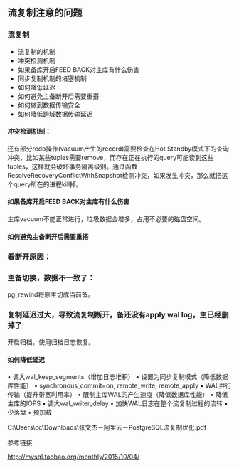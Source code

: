 ## 流复制注意的问题

###  流复制

- 流复制的机制
- 冲突检测机制
- 如果备库开启FEED BACK对主库有什么伤害
- 同步复制机制的堵塞机制
- 如何降低延迟
- 如何避免主备断开后需要重搭
- 如何做到数据传输安全
- 如何降低跨域数据传输延迟 



#### 冲突检测机制：

还有部分redo操作(vacuum产生的record)需要检查在Hot Standby模式下的查询冲突，比如某些tuples需要remove，而存在正在执行的query可能读到这些tuples，这样就会破坏事务隔离级别。通过函数ResolveRecoveryConflictWithSnapshot检测冲突，如果发生冲突，那么就把这个query所在的进程kill掉。



#### 如果备库开启FEED BACK对主库有什么伤害

主库vacuum不能正常进行，垃圾数据会增多，占用不必要的磁盘空间。



#### 如何避免主备断开后需要重搭

### 看断开原因：

### 主备切换，数据不一致了：

pg_rewind将原主切成当前备。

### 复制延迟过大，导致流复制断开，备还没有apply wal log，主已经删掉了

开启归档，使用归档日志恢复。

#### 如何降低延迟

• 调大wal_keep_segments（增加日志堆积）
• 设置为同步复制模式（降低数据库性能）
• synchronous_commit=on, remote_write, remote_apply
• WAL并行传输（提升带宽利用率）
• 限制主库WAL的产生速度（降低数据库性能）
• 降低主库的IOPS
• 调大wal_writer_delay
• 加快WAL日志在整个流复制过程的流转
• 少落盘
• 预加载



C:\Users\cc\Downloads\张文杰－阿里云－PostgreSQL流复制优化.pdf



参考链接

http://mysql.taobao.org/monthly/2015/10/04/

